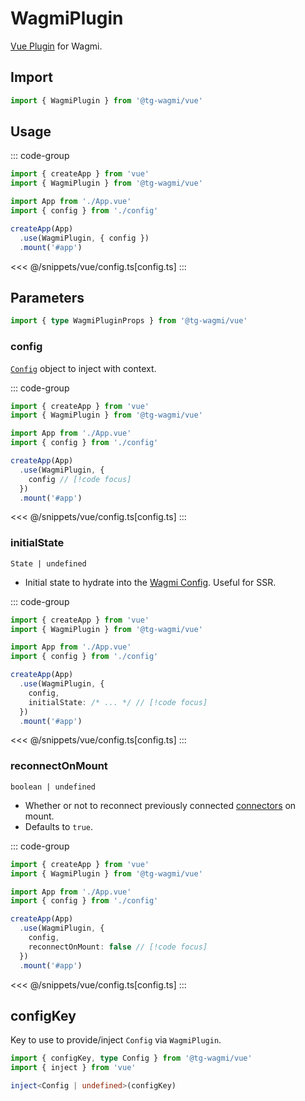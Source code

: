 # WagmiPlugin

[Vue Plugin](https://vuejs.org/guide/reusability/plugins.html#plugins) for Wagmi.

## Import

```ts
import { WagmiPlugin } from '@tg-wagmi/vue'
```

## Usage

::: code-group
```ts [main.ts]
import { createApp } from 'vue'
import { WagmiPlugin } from '@tg-wagmi/vue'

import App from './App.vue'
import { config } from './config' 

createApp(App)
  .use(WagmiPlugin, { config })
  .mount('#app')
```
<<< @/snippets/vue/config.ts[config.ts]
:::

## Parameters

```ts
import { type WagmiPluginProps } from '@tg-wagmi/vue'
```

### config

[`Config`](/vue/api/createConfig#config) object to inject with context.

::: code-group
```ts [main.ts]
import { createApp } from 'vue'
import { WagmiPlugin } from '@tg-wagmi/vue'

import App from './App.vue'
import { config } from './config' 

createApp(App)
  .use(WagmiPlugin, { 
    config // [!code focus]
  })
  .mount('#app')
```
<<< @/snippets/vue/config.ts[config.ts]
:::

### initialState

`State | undefined`

- Initial state to hydrate into the [Wagmi Config](/vue/api/createConfig). Useful for SSR.

::: code-group
```ts [main.ts]
import { createApp } from 'vue'
import { WagmiPlugin } from '@tg-wagmi/vue'

import App from './App.vue'
import { config } from './config' 

createApp(App)
  .use(WagmiPlugin, { 
    config,
    initialState: /* ... */ // [!code focus]
  })
  .mount('#app')
```
<<< @/snippets/vue/config.ts[config.ts]
:::

### reconnectOnMount

`boolean | undefined`

- Whether or not to reconnect previously connected [connectors](/vue/api/createConfig#connectors) on mount.
- Defaults to `true`.

::: code-group
```ts [main.ts]
import { createApp } from 'vue'
import { WagmiPlugin } from '@tg-wagmi/vue'

import App from './App.vue'
import { config } from './config' 

createApp(App)
  .use(WagmiPlugin, { 
    config,
    reconnectOnMount: false // [!code focus]
  })
  .mount('#app')
```
<<< @/snippets/vue/config.ts[config.ts]
:::

## configKey

Key to use to provide/inject `Config` via `WagmiPlugin`.

```ts
import { configKey, type Config } from '@tg-wagmi/vue'
import { inject } from 'vue'

inject<Config | undefined>(configKey)
```
